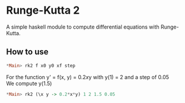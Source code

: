 # Runge-Kutta 2

A simple haskell module to compute differential equations with Runge-Kutta.

## How to use 

```hs
*Main> rk2 f x0 y0 xf step
```

For the function y' = f(x, y) = 0.2*x*y with y(1) = 2 and a step of 0.05  
We compute y(1.5)

```hs
*Main> rk2 (\x y -> 0.2*x*y) 1 2 1.5 0.05
```
